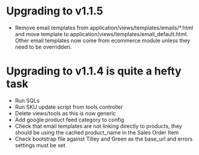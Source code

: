 # Upgrading to v1.1.5

- Remove email templates from application/views/templates/emails/*.html and move template to application/views/templates/email_default.html. Other email templates now come from ecommerce module unless they need to be overridden.

# Upgrading to v1.1.4 is quite a hefty task

- Run SQLs
- Run SKU update script from tools controller
- Delete views/tools as this is now generic
- Add google product feed category to config
- Check that email templates are not linking directly to products, they should be using the cached product_name in the Sales Order Item
- Check bootstrap file against Tilley and Green as the base_url and errors settings must be set